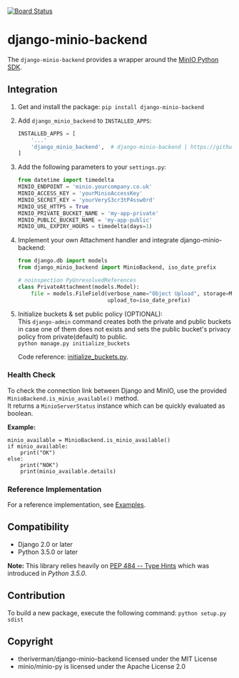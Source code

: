 [![Board Status](https://dev.azure.com/kristofdaja/ce976b79-9da3-4e26-a128-0e9471858160/0d69c064-41f3-4a98-9c49-1623149803d9/_apis/work/boardbadge/4fbdd57f-fc00-4dd6-8f2f-a1ced6cfbb10)](https://dev.azure.com/kristofdaja/ce976b79-9da3-4e26-a128-0e9471858160/_boards/board/t/0d69c064-41f3-4a98-9c49-1623149803d9/Microsoft.RequirementCategory)
# django-minio-backend
The `django-minio-backend` provides a wrapper around the 
[MinIO Python SDK](https://docs.min.io/docs/python-client-quickstart-guide.html).

## Integration
1. Get and install the package:
    `pip install django-minio-backend`

2. Add `django_minio_backend` to `INSTALLED_APPS`:
    ```python
    INSTALLED_APPS = [
        '...'
        'django_minio_backend',  # django-minio-backend | https://github.com/theriverman/django-minio-backend
    ]
    ```

3. Add the following parameters to your `settings.py`:
    ```python
    from datetime import timedelta
    MINIO_ENDPOINT = 'minio.yourcompany.co.uk'
    MINIO_ACCESS_KEY = 'yourMinioAccessKey'
    MINIO_SECRET_KEY = 'yourVeryS3cr3tP4ssw0rd'
    MINIO_USE_HTTPS = True
    MINIO_PRIVATE_BUCKET_NAME = 'my-app-private'
    MINIO_PUBLIC_BUCKET_NAME = 'my-app-public'
    MINIO_URL_EXPIRY_HOURS = timedelta(days=1)
    ```

4. Implement your own Attachment handler and integrate django-minio-backend:
    ```python
    from django.db import models
    from django_minio_backend import MinioBackend, iso_date_prefix
    
    # noinspection PyUnresolvedReferences
    class PrivateAttachment(models.Model):   
        file = models.FileField(verbose_name="Object Upload", storage=MinioBackend(is_public=False),
                                upload_to=iso_date_prefix)
    ```

5. Initialize buckets & set public policy (OPTIONAL):<br>
    This `django-admin` command creates both the private and public buckets in case one of them does not exists
    and sets the public bucket's privacy policy from private(default) to public.<br>
    `python manage.py initialize_buckets`
    
    Code reference: [initialize_buckets.py](django_minio_backend/management/commands/initialize_buckets.py).

### Health Check
To check the connection link between Django and MinIO, use the provided `MinioBackend.is_minio_available()` method.<br>
It returns a `MinioServerStatus` instance which can be quickly evaluated as boolean.<br>

**Example:**
```
minio_available = MinioBackend.is_minio_available()
if minio_available:
    print("OK")
else:
    print("NOK")
    print(minio_available.details)
```


### Reference Implementation
For a reference implementation, see [Examples](examples).

## Compatibility
  * Django 2.0 or later
  * Python 3.5.0 or later

**Note:** This library relies heavily on [PEP 484 -- Type Hints](https://www.python.org/dev/peps/pep-0484/) 
which was introduced in *Python 3.5.0*.

## Contribution
To build a new package, execute the following command:
`python setup.py sdist`

## Copyright
  * theriverman/django-minio-backend licensed under the MIT License
  * minio/minio-py is licensed under the Apache License 2.0
